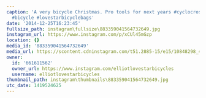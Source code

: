 ```yaml
---
caption: 'A very bicycle Christmas. Pro tools for next years #cyclocross season! #cx
  #bicycle #lovestarbicyclebags'
date: '2014-12-25T16:23:45'
fullsize_path: instagram\fullsize\883359041564732649.jpg
instagram_url: https://www.instagram.com/p/xCUl45mGzp
location: {}
media_id: '883359041564732649'
media_url: https://scontent.cdninstagram.com/t51.2885-15/e15/10848298_427478754066367_873959260_n.jpg?ig_cache_key=ODgzMzU5MDQxNTY0NzMyNjQ5.2
owner:
  id: '661611562'
  owner_url: https://www.instagram.com/elliotlovestarbicycles
  username: elliotlovestarbicycles
thumbnail_path: instagram\thumbnails\883359041564732649.jpg
utc_date: 1419524625
---
```

